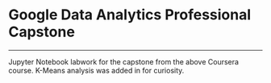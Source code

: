 # Google Data Analytics Professional Capstone
___
Jupyter Notebook labwork for the capstone from the above Coursera course. K-Means analysis was added in for curiosity.
